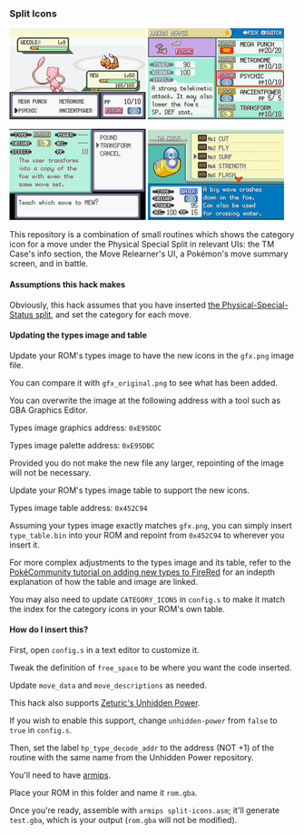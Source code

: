 ### Split Icons

![](battle.png)
![](summary.png)

![](relearner.png)
![](tm-case.png)

This repository is a combination of small routines which shows the category icon for a move under the Physical Special Split in relevant UIs: the TM Case's info section, the Move Relearner's UI, a Pokémon's move summary screen, and in battle.

#### Assumptions this hack makes

Obviously, this hack assumes that you have inserted [the Physical-Special-Status split](https://www.pokecommunity.com/showthread.php?t=352721), and set the category for each move.

#### Updating the types image and table

Update your ROM's types image to have the new icons in the `gfx.png` image file.

You can compare it with `gfx_original.png` to see what has been added.

You can overwrite the image at the following address with a tool such as GBA Graphics Editor.

Types image graphics address: `0xE95DDC`

Types image palette address: `0xE95DBC`

Provided you do not make the new file any larger, repointing of the image will not be necessary.

Update your ROM's types image table to support the new icons.

Types image table address: `0x452C94`

Assuming your types image exactly matches `gfx.png`, you can simply insert `type_table.bin` into your ROM and repoint from `0x452C94` to wherever you insert it.

For more complex adjustments to the types image and its table, refer to the [PokéCommunity tutorial on adding new types to FireRed](https://www.pokecommunity.com/showthread.php?t=313872) for an indepth explanation of how the table and image are linked.

You may also need to update `CATEGORY_ICONS` in `config.s` to make it match the index for the category icons in your ROM's own table.

#### How do I insert this?

First, open `config.s` in a text editor to customize it.

Tweak the definition of `free_space` to be where you want the code inserted.

Update `move_data` and `move_descriptions` as needed.

This hack also supports [Zeturic's Unhidden Power](https://github.com/Zeturic/unhidden-power).

If you wish to enable this support, change `unhidden-power` from `false` to `true` in `config.s`.

Then, set the label `hp_type_decode_addr` to the address (NOT +1) of the routine with the same name from the Unhidden Power repository.

You'll need to have [armips](https://github.com/Kingcom/armips).

Place your ROM in this folder and name it `rom.gba`.

Once you're ready, assemble with `armips split-icons.asm`; it'll generate `test.gba`, which is your output (`rom.gba` will not be modified).
